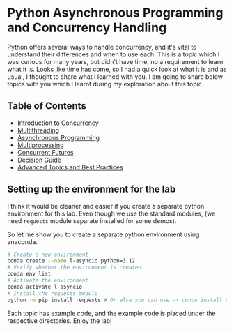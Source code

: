 # Python Asynchronous Programming and Concurrency Handling

Python offers several ways to handle concurrency, and it's vital to understand their differences and when to use each. This is a topic which I was curious for many years, but didn't have time, no a requirement to learn what it is. Looks like time has come, so I had a quick look at what it is and as usual, I thought to share what I learned with you. I am going to share below topics with you which I learnt during my exploration about this topic. 

## Table of Contents

+ [Introduction to Concurrency](./01-introduction-to-concurrency/00-introduction-to-concurrency.md)
+ [Multithreading](./02-multithreading/00-multithreading-in-python.md)
+ [Asynchronous Programming](./03-asynchronous-programming/00-asynchronous-programming.md)
+ [Multiprocessing](./04-multiprocessing/00-multiprocessing.md)
+ [Concurrent Futures](./05-concurrent-futures/00-concurrent-futures.md)
+ [Decision Guide](./06-decision-guide/00-decision-guide.md)
+ [Advanced Topics and Best Practices](./07-advanced-topics/00-advanced-topics.md)

## Setting up the environment for the lab

I think it would be cleaner and easier if you create a separate python environment for this lab. Even though we use the standard modules, (we need `requests` module separate installed for some demos). 

So let me show you to create a separate python environment using anaconda. 

```bash
# Create a new environment
conda create --name l-asyncio python=3.12
# Verify whether the environment is created
conda env list
# Activate the environment
conda activate l-asyncio
# Install the requests module
python -m pip install requests # Or else you can use -> conda install requests
```

Each topic has example code, and the example code is placed under the respective directories. Enjoy the lab! 




